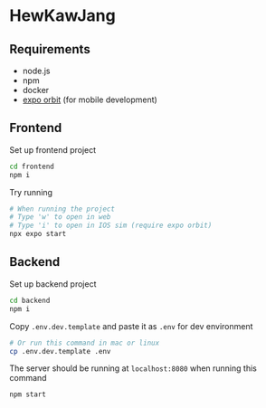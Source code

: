 # HewKawJang

## Requirements

- node.js
- npm
- docker
- [expo orbit](https://expo.dev/orbit) (for mobile development)

## Frontend

Set up frontend project

```bash
cd frontend
npm i
```

Try running

```bash
# When running the project
# Type 'w' to open in web
# Type 'i' to open in IOS sim (require expo orbit)
npx expo start
```

## Backend

Set up backend project

```bash
cd backend
npm i
```

Copy `.env.dev.template` and paste it as `.env` for dev environment

```bash
# Or run this command in mac or linux
cp .env.dev.template .env
```

The server should be running at `localhost:8080` when running this command

```bash
npm start
```
